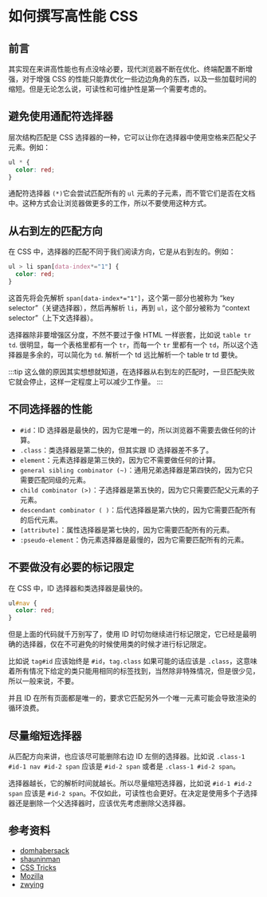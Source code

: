 # 如何撰写高性能 CSS

## 前言

其实现在来讲高性能也有点没啥必要，现代浏览器不断在优化、终端配置不断增强，对于增强 CSS 的性能只能靠优化一些边边角角的东西，以及一些加载时间的缩短。但是无论怎么说，可读性和可维护性是第一个需要考虑的。

## 避免使用通配符选择器

层次结构匹配是 CSS 选择器的一种，它可以让你在选择器中使用空格来匹配父子元素。例如：

```css
ul * {
  color: red;
}
```

通配符选择器 `(*)`它会尝试匹配所有的 `ul` 元素的子元素，而不管它们是否在文档中。这种方式会让浏览器做更多的工作，所以不要使用这种方式。

## 从右到左的匹配方向

在 CSS 中，选择器的匹配不同于我们阅读方向，它是从右到左的。例如：

```css
ul > li span[data-index*="1"] {
  color: red;
}
```

这首先将会先解析 `span[data-index*="1"]`，这个第一部分也被称为 “key selector”（关键选择器），然后再解析 `li`，再到 `ul`，这个部分被称为 “context selector”（上下文选择器）。

选择器除非要增强区分度，不然不要过于像 HTML 一样嵌套，比如说 `table tr td`. 很明显，每一个表格里都有一个 `tr`，而每一个 `tr` 里都有一个 `td`，所以这个选择器是多余的，可以简化为 `td`. 解析一个 td 远比解析一个 table tr td 要快。

:::tip
这么做的原因其实想想就知道，在选择器从右到左的匹配时，一旦匹配失败它就会停止，这样一定程度上可以减少工作量。
:::

## 不同选择器的性能

- `#id`：ID 选择器是最快的，因为它是唯一的，所以浏览器不需要去做任何的计算。
- `.class`：类选择器是第二快的，但其实跟 ID 选择器差不多了。
- `element`：元素选择器是第三快的，因为它不需要做任何的计算。
- `general sibling combinator (~)`：通用兄弟选择器是第四快的，因为它只需要匹配同级的元素。
- `child combinator (>)`：子选择器是第五快的，因为它只需要匹配父元素的子元素。
- `descendant combinator ( )`：后代选择器是第六快的，因为它需要匹配所有的后代元素。
- `[attribute]`：属性选择器是第七快的，因为它需要匹配所有的元素。
- `:pseudo-element`：伪元素选择器是最慢的，因为它需要匹配所有的元素。

## 不要做没有必要的标记限定

在 CSS 中，ID 选择器和类选择器是最快的。

```css
ul#nav {
  color: red;
}
```

但是上面的代码就千万别写了，使用 ID 时切勿继续进行标记限定，它已经是最明确的选择器，仅在不可避免的时候使用类的时候才进行标记限定。

比如说 `tag#id` 应该始终是 `#id`，`tag.class` 如果可能的话应该是 `.class`，这意味着所有情况下给定的类只能用相同的标签找到，当然除非特殊情况，但是很少见，所以一般来说，不要。

并且 ID 在所有页面都是唯一的，要求它匹配另外一个唯一元素可能会导致渲染的循环浪费。

## 尽量缩短选择器

从匹配方向来讲，也应该尽可能删除右边 ID 左侧的选择器。比如说 `.class-1 #id-1 nav #id-2 span` 应该是 `#id-2 span` 或者是 `.class-1 #id-2 span`。

选择器越长，它的解析时间就越长。所以尽量缩短选择器，比如说 `#id-1 #id-2 span` 应该是 `#id-2 span`。不仅如此，可读性也会更好。在决定是使用多个子选择器还是删除一个父选择器时，应该优先考虑删除父选择器。

## 参考资料

- [domhabersack](https://domhabersack.com/high-performance-css)
- [shauninman](https://shauninman.com/archive/2008/05/05/css_qualified_selectors#comment_3942)
- [CSS Tricks](https://css-tricks.com/efficiently-rendering-css/)
- [Mozilla](https://developer.mozilla.org/en-US/docs/MDN/Writing_guidelines/Writing_style_guide/Code_style_guide/CSS)
- [zwying](https://blog.zwying.com/archives/70.html)